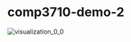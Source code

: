 ﻿# comp3710-demo-2

![visualization_0_0](https://github.com/user-attachments/assets/3818c5b8-b7a1-4d17-b577-d1746b6b4208)
